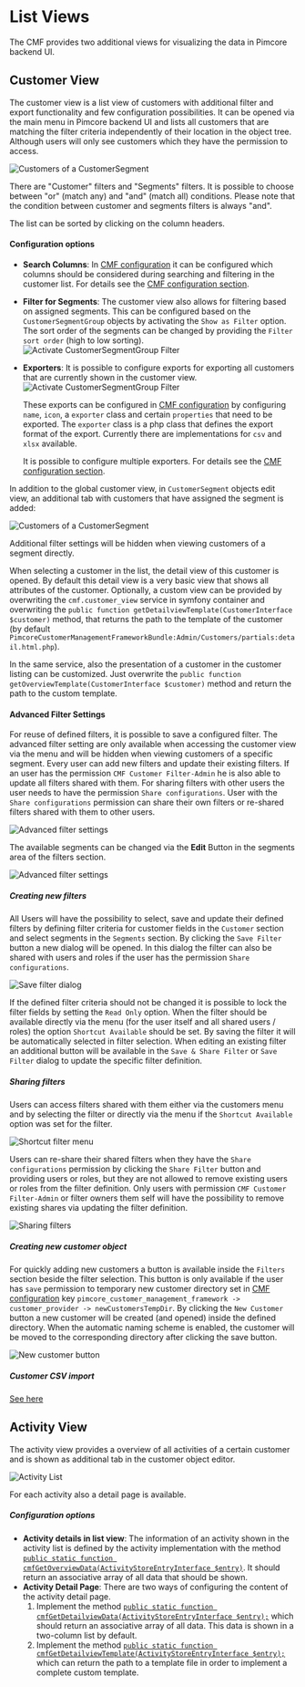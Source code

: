 # List Views

The CMF provides two additional views for visualizing the data in Pimcore backend UI.

## Customer View

The customer view is a list view of customers with additional filter and export functionality and few configuration 
possibilities. It can be opened via the main menu in Pimcore backend UI and lists all customers that are matching the 
filter criteria independently of their location in the object tree. Although users will only see customers which they have the permission to access.

![Customers of a CustomerSegment](./img/customer-list-2.png)

There are "Customer" filters and "Segments" filters. It is possible to choose between "or" (match any) and "and" (match all) conditions.
Please note that the condition between customer and segments filters is always "and".
 
The list can be sorted by clicking on the column headers.

#### Configuration options
- **Search Columns**: In [CMF configuration](./03_Configuration.md) it can be configured which columns should be considered 
  during searching and filtering in the customer list. For details see the [CMF configuration section](./03_Configuration.md).
   
- **Filter for Segments**: The customer view also allows for filtering based on assigned segments. This can be configured
  based on the `CustomerSegmentGroup` objects by activating the `Show as Filter` option. The sort order of the segments can
  be changed by providing the `Filter sort order` (high to low sorting).
  ![Activate CustomerSegmentGroup Filter](./img/customer-list-3.png)
  
- **Exporters**: It is possible to configure exports for exporting all customers that are currently shown in the customer view. 
  ![Activate CustomerSegmentGroup Filter](./img/customer-list-4.jpg)
  
  These exports can be configured in [CMF configuration](./03_Configuration.md) by configuring `name`, `icon`, a `exporter` class
  and certain `properties` that need to be exported. The `exporter` class is a php class that defines the export format 
  of the export. Currently there are implementations for `csv` and `xlsx` available. 
  
  It is possible to configure multiple exporters.  For details see the [CMF configuration section](./03_Configuration.md). 
  

In addition to the global customer view, in `CustomerSegment` objects edit view, an additional tab with customers that 
have assigned the segment is added: 

![Customers of a CustomerSegment](./img/customer-list-5.png)

Additional filter settings will be hidden when viewing customers of a segment directly.

When selecting a customer in the list, the detail view of this customer is opened. By default this detail view is a very 
basic view that shows all attributes of the customer. Optionally, a custom view can be provided by overwriting the 
`cmf.customer_view` service in symfony container and overwriting the `public function getDetailviewTemplate(CustomerInterface $customer)`
method, that returns the path to the template of the customer (by default `PimcoreCustomerManagementFrameworkBundle:Admin/Customers/partials:detail.html.php`).  

In the same service, also the presentation of a customer in the customer listing can be customized. Just overwrite the 
`public function getOverviewTemplate(CustomerInterface $customer)` method and return the path to the custom template.  

#### Advanced Filter Settings

For reuse of defined filters, it is possible to save a configured filter. The advanced filter setting are 
only available when accessing the customer view via the menu and will be hidden when viewing customers of a specific segment.
Every user can add new filters and update their existing filters. If an user has the permission `CMF Customer Filter-Admin` he is also able to 
update all filters shared with them. For sharing filters with other users the user needs to have the permission `Share configurations`. 
User with the `Share configurations` permission can share their own filters or re-shared filters shared with them to other users.

![Advanced filter settings](./img/advanced-filter-settings-1.png)

The available segments can be changed via the **Edit** Button in the segments area of the filters section.

![Advanced filter settings](./img/advanced-filter-settings-5.png)

##### Creating new filters

All Users will have the possibility to select, save and update their defined filters by defining filter criteria for 
customer fields in the `Customer` section and select segments in the `Segments` section. 
By clicking the `Save Filter` button a new dialog will be opened. In this dialog the filter can also be shared with users 
and roles if the user has the permission `Share configurations`. 

![Save filter dialog](./img/advanced-filter-settings-2.png)

If the defined filter criteria should not be changed it is possible to lock the filter fields by setting the `Read Only` option. 
When the filter should be available directly via the menu (for the user itself and all shared users / roles) the option `Shortcut Available` should be set. 
By saving the filter it will be automatically selected in filter selection. When editing an existing filter an additional
button will be available in the `Save & Share Filter` or `Save Filter` dialog to update the specific filter definition.

##### Sharing filters

Users can access filters shared with them either via the customers menu and by selecting the filter or directly via the menu
if the `Shortcut Available` option was set for the filter.

![Shortcut filter menu](./img/advanced-filter-settings-3.png)

Users can re-share their shared filters when they have the `Share configurations` permission by clicking the `Share Filter` 
button and providing users or roles, but they are not allowed to remove existing users or roles from the filter definition. 
Only users with permission `CMF Customer Filter-Admin` or filter owners them self will have the possibility to remove 
existing shares via updating the filter definition.

![Sharing filters](./img/advanced-filter-settings-4.png)

##### Creating new customer object

For quickly adding new customers a button is available inside the `Filters` section beside the filter selection. This button is 
only available if the user has `save` permission to temporary new customer directory set in [CMF configuration](./03_Configuration.md) 
key `pimcore_customer_management_framework -> customer_provider -> newCustomersTempDir`. By clicking the `New Customer` button a 
new customer will be created (and opened) inside the defined directory. When the automatic naming scheme is enabled, the customer will be moved to the corresponding directory after clicking the save button.

![New customer button](./img/new-customer-1.png)

##### Customer CSV import
[See here](./doc/29_CustomerImport.md)

## Activity View

The activity view provides a overview of all activities of a certain customer and is shown as additional tab in the 
customer object editor. 

![Activity List](./img/activity-list-1.jpg)

For each activity also a detail page is available.  

##### Configuration options
- **Activity details in list view**: The information of an activity shown in the activity list is defined by the activity 
implementation with the method 
[`public static function cmfGetOverviewData(ActivityStoreEntryInterface $entry)`](https://github.com/pimcore/customer-data-framework/blob/master/src/Model/ActivityInterface.php#L112). 
It should return an associative array of all data that should be shown.  
- **Activity Detail Page**: There are two ways of configuring the content of the activity detail page. 
    1) Implement the method [`public static function cmfGetDetailviewData(ActivityStoreEntryInterface $entry);`](https://github.com/pimcore/customer-data-framework/blob/master/src/Model/ActivityInterface.php#L121) 
       which should return an associative array of all data. This data is shown in a two-column list by default.  
    2) Implement the method [`public static function cmfGetDetailviewTemplate(ActivityStoreEntryInterface $entry);`](https://github.com/pimcore/customer-data-framework/blob/master/src/Model/ActivityInterface.php#L130)
       which can return the path to a template file in order to implement a complete custom template.
       